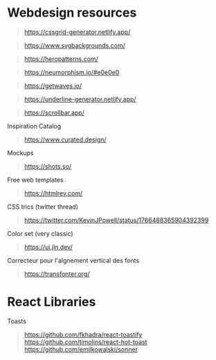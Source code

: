 # Webdesign resources

> https://cssgrid-generator.netlify.app/

> https://www.svgbackgrounds.com/

> https://heropatterns.com/

> https://neumorphism.io/#e0e0e0

> https://getwaves.io/

> https://underline-generator.netlify.app/

> https://scrollbar.app/

Inspiration Catalog
> https://www.curated.design/

Mockups
> https://shots.so/

Free web templates
> https://htmlrev.com/

CSS trics (twitter thread)
> https://twitter.com/KevinJPowell/status/1766488365904392399

Color set (very classic)
> https://ui.jln.dev/

Correcteur pour l'algnement vertical des fonts 
> https://transfonter.org/


# React Libraries 

Toasts 
> https://github.com/fkhadra/react-toastify
> https://github.com/timolins/react-hot-toast
> https://github.com/emilkowalski/sonner
